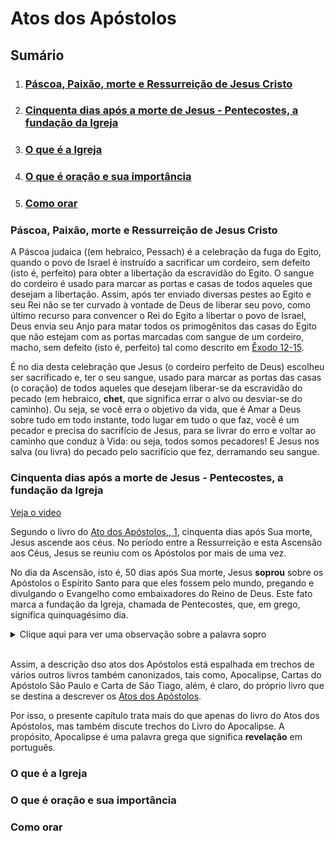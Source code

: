 # Atos dos Apóstolos

## Sumário

1. ### [Páscoa, Paixão, morte e Ressurreição de Jesus Cristo](#páscoa-paixão-morte-e-ressurreição-de-jesus-cristo-1)

2. ### [Cinquenta dias após a morte de Jesus - Pentecostes, a fundação da Igreja](#cinquenta-dias-após-a-morte-de-jesus---pentecostes-a-fundação-da-igreja)

3. ### [O que é a Igreja](#o-que-é-a-igreja)

4. ### [O que é oração e sua importância](#o-que-é-oração-e-sua-importância)

5. ### [Como orar](#)


### Páscoa, Paixão, morte e Ressurreição de Jesus Cristo

A Páscoa judaica ((em hebraico, Pessach) é a celebração da fuga do Egito, quando o povo de Israel é instruído a sacrificar um cordeiro, sem defeito (isto é, perfeito) para obter a libertação da escravidão do Egito.  O sangue do cordeiro é usado para marcar as portas e casas de todos aqueles que desejam a libertação.  Assim, após ter enviado diversas pestes ao Egito e seu Rei não se ter curvado à vontade de Deus de liberar seu povo, como último recurso para convencer o Rei do Egito a libertar o povo de Israel, Deus envia seu Anjo para matar todos os primogênitos das casas do Egito que não estejam com as portas marcadas com sangue de um cordeiro, macho, sem defeito (isto é, perfeito) tal como descrito em [Êxodo 12-15](https://fatima.org.br/biblia-online/?book=exodo&chapter=12).

É no dia desta celebração que Jesus (o cordeiro perfeito de Deus) escolheu ser sacrificado e, ter o seu sangue, usado para marcar as portas das casas (o coração) de todos aqueles que desejam liberar-se da escravidão do pecado (em hebraico, **chet**, que significa errar o alvo ou desviar-se do caminho). Ou seja, se você erra o objetivo da vida, que é Amar a Deus sobre tudo em todo instante, todo lugar em tudo o que faz, você é um pecador e precisa do sacrifício de Jesus, para se livrar do erro e voltar ao caminho que conduz à Vida: ou seja, todos somos pecadores!  E Jesus nos salva (ou livra) do pecado pelo sacrifício que fez, derramando seu sangue.
 
### Cinquenta dias  após a morte de Jesus - Pentecostes, a fundação da Igreja

[Veja o video](https://www.youtube.com/watch?v=lM2CEPp3VU4)

Segundo o livro do [Ato dos Apóstolos,, 1](https://fatima.org.br/biblia-online/?book=atos-dos-apostolos), cinquenta dias após Sua morte, Jesus ascende aos céus.  No período entre a Ressurreição e esta Ascensão aos Céus, Jesus se reuniu com os Apóstolos por mais de uma vez.

No dia da Ascensão, isto é, 50 dias após Sua morte, Jesus **soprou** sobre os Apóstolos o Espírito Santo para que eles fossem pelo mundo, pregando e divulgando o Evangelho como embaixadores do Reino de Deus.  Este fato marca a fundação da Igreja, chamada de Pentecostes, que, em grego, significa quinquagésimo dia.

<details>
<summary> Clique aqui para ver uma observação sobre a palavra sopro </summary>
*Observe que a palavra hebraica para Sopro é Ruach que é a mesma palavra usada para designar vento, respiração e espírito.  Por isso, o sopro de Jesus (que é Deus) é o Espírito Santo*.
</details>

<br/>


Assim, a descrição dso atos dos Apóstolos está espalhada em trechos de vários outros livros também canonizados, tais como, Apocalipse, Cartas do Apóstolo São Paulo e Carta de São Tiago, além, é claro, do próprio livro que se destina a descrever os [Atos dos Apóstolos](https://fatima.org.br/biblia-online/?book=atos-dos-apostolos).

Por isso, o presente capítulo trata mais do que apenas do livro do Atos dos Apóstolos, mas também discute trechos do Livro do Apocalipse.  A propósito, Apocalipse é uma palavra grega que significa **revelação** em português.

### O que é a Igreja


### O que é oração e sua importância


### Como orar

